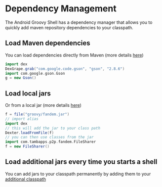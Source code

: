 # Dependency Management

The Android Groovy Shell has a dependency manager that allows you to
quickly add maven repository dependencies to your classpath.

## Load Maven dependencies
You can load dependencies directly from Maven (more details [here](https://tambapps.github.io/groovy-shell-user-manual/dependency-management/dexgrape/))
```groovy
import dex
DexGrape.grab("com.google.code.gson", "gson", "2.8.6")
import com.google.gson.Gson
g = new Gson()
```


## Load local jars
Or from a local jar (more details [here](https://tambapps.github.io/groovy-shell-user-manual/dependency-management/dexter/))
```groovy
f = file("groovy/fandem.jar")
// import alias
import dex
// this will add the jar to your class path
Dexter.loadFromFile(f)
// you can then use classes from the jar
import com.tambapps.p2p.fandem.FileSharer
f = new FileSharer()
```

## Load additional jars every time you starts a shell

You can add jars to your classpath permanently by adding them to your [additional classpath](https://tambapps.github.io/groovy-shell-user-manual/dependency-management/additional-classpath/)